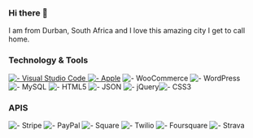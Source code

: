 ### Hi there 👋

I am from Durban, South Africa and I love this amazing city I get to call home.

### Technology & Tools 
[![  - Visual Studio Code](https://img.shields.io/badge/_-Visual_Studio_Code-007ACC?style=for-the-badge&logo=Visual+Studio+Code&logoColor=white) ![  - Apple](https://img.shields.io/badge/_-Apple-000000?style=for-the-badge&logo=Apple&logoColor=white)]()
 ![  - WooCommerce](https://img.shields.io/badge/_-WooCommerce-96588A?style=for-the-badge&logo=woo&logoColor=white) ![  - WordPress](https://img.shields.io/badge/_-WordPress-21759B?style=for-the-badge&logo=WordPress&logoColor=white) ![  - MySQL](https://img.shields.io/badge/_-MySQL-4479A1?style=for-the-badge&logo=MySQL&logoColor=white) ![  - HTML5](https://img.shields.io/badge/_-HTML5-E34F26?style=for-the-badge&logo=HTML5&logoColor=white)
![  - JSON](https://img.shields.io/badge/_-JSON-000000?style=for-the-badge&logo=JSON&logoColor=white) ![  - jQuery](https://img.shields.io/badge/_-jQuery-0769AD?style=for-the-badge&logo=jQuery&logoColor=white)![  - CSS3](https://img.shields.io/badge/_-CSS3-1572B6?style=for-the-badge&logo=CSS3&logoColor=white)





### APIS
![  - Stripe](https://img.shields.io/badge/_-Stripe-008CDD?style=for-the-badge&logo=Stripe&logoColor=white) ![  - PayPal](https://img.shields.io/badge/_-PayPal-00457C?style=for-the-badge&logo=PayPal&logoColor=white) ![  - Square](https://img.shields.io/badge/_-Square-3E4348?style=for-the-badge&logo=Square&logoColor=white) ![  - Twilio](https://img.shields.io/badge/_-Twilio-F22F46?style=for-the-badge&logo=Twilio&logoColor=white) ![  - Foursquare](https://img.shields.io/badge/_-Foursquare-F94877?style=for-the-badge&logo=Foursquare&logoColor=white) ![  - Strava](https://img.shields.io/badge/_-Strava-FC4C02?style=for-the-badge&logo=Strava&logoColor=white)



<!--
**robindevitt/robindevitt** is a ✨ _special_ ✨ repository because its `README.md` (this file) appears on your GitHub profile.

Here are some ideas to get you started:

- 🔭 I’m currently working on ...
- 🌱 I’m currently learning ...
- 👯 I’m looking to collaborate on ...
- 🤔 I’m looking for help with ...
- 💬 Ask me about ...
- 📫 How to reach me: ...
- 😄 Pronouns: ...
- ⚡ Fun fact: ...
-->
